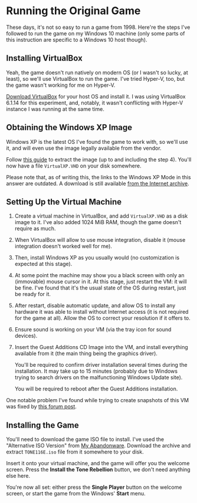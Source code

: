 Running the Original Game
=========================
These days, it's not so easy to run a game from 1998. Here're the steps I've
followed to run the game on my Windows 10 machine (only some parts of this
instruction are specific to a Windows 10 host though).

Installing VirtualBox
---------------------
Yeah, the game doesn't run natively on modern OS (or I wasn't so lucky, at
least), so we'll use VirtualBox to run the game. I've tried Hyper-V, too, but
the game wasn't working for me on Hyper-V.

[Download VirtualBox][virtualbox.download] for your host OS and install it. I
was using VirtualBox 6.1.14 for this experiment, and, notably, it wasn't
conflicting with Hyper-V instance I was running at the same time.

Obtaining the Windows XP Image
------------------------------
Windows XP is the latest OS I've found the game to work with, so we'll use it,
and will even use the image legally available from the vendor.

Follow [this guide][stackoverflow.windows-xp] to extract the image (up to and
including the step 4). You'll now have a file `VirtualXP.VHD` on your disk
somewhere.

Please note that, as of writing this, the links to the Windows XP Mode in this answer are outdated. A download is still available [from the Internet archive][archive.windows-xp-mode].

Setting Up the Virtual Machine
------------------------------
1. Create a virtual machine in VirtualBox, and add `VirtualXP.VHD` as a disk
   image to it. I've also added 1024 MiB RAM, though the game doesn't require as
   much.
2. When VirtualBox will allow to use mouse integration, disable it (mouse integration doesn't worked well for me).
3. Then, install Windows XP as you usually would (no customization is expected at this stage).
4. At some point the machine may show you a black screen with only an
   (immovable) mouse cursor in it. At this stage, just restart the VM: it will
   be fine. I've found that it's the usual state of the OS during restart, just
   be ready for it.
5. After restart, disable automatic update, and allow OS to install any hardware
   it was able to install without Internet access (it is not required for the
   game at all). Allow the OS to correct your resolution if it offers to.
6. Ensure sound is working on your VM (via the tray icon for sound devices).
7. Insert the Guest Additions CD Image into the VM, and install everything
   available from it (the main thing being the graphics driver).

   You'll be required to confirm driver installation several times during the
   installation. It may take up to 15 minutes (probably due to Windows trying to
   search drivers on the malfunctioning Windows Update site).

   You will be required to reboot after the Guest Additions installation.

One notable problem I've found while trying to create snapshots of this VM was
fixed by [this forum post][virtualbox.snapshot-troubleshooting].

Installing the Game
-------------------
You'll need to download the game ISO file to install. I've used the "Alternative
ISO Version" from [My Abandonware][myabandonware.the-tone-rebellion]. Download
the archive and extract `TONE116E.iso` file from it somewhere to your disk.

Insert it onto your virtual machine, and the game will offer you the welcome
screen. Press the **Install the Tone Rebellion** button, we don't need anything
else here.

You're now all set: either press the **Single Player** button on the welcome
screen, or start the game from the Windows' **Start** menu.

[archive.windows-xp-mode]: https://archive.org/details/windows-xp-mode_20200907
[myabandonware.the-tone-rebellion]: https://www.myabandonware.com/game/the-tone-rebellion-cjc
[stackoverflow.windows-xp]: https://superuser.com/a/1230653/286768
[virtualbox.download]: https://www.virtualbox.org/wiki/Downloads
[virtualbox.snapshot-troubleshooting]: https://forums.virtualbox.org/viewtopic.php?f=6&t=79896
